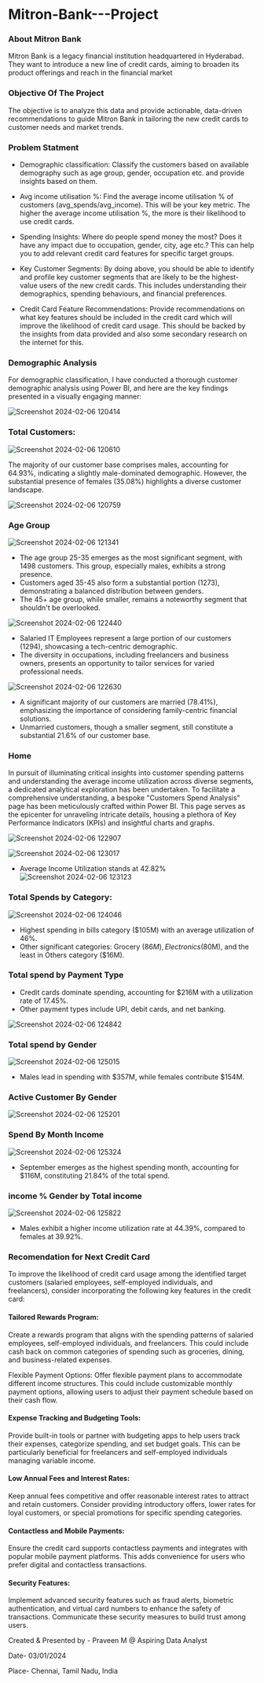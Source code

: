# Mitron-Bank---Project

### About Mitron Bank
Mitron Bank is a legacy financial institution headquartered in Hyderabad. They want to introduce a new line of credit cards, aiming to broaden its product offerings and reach in the financial market

### Objective Of The Project
The objective is to analyze this data and provide actionable, data-driven recommendations to guide Mitron Bank in tailoring the new credit cards to customer needs and market trends.

### Problem Statment

- Demographic classification: Classify the customers based on available demography such as age group, gender, occupation etc. and provide insights based on them.

- Avg income utilisation %: Find the average income utilisation % of customers (avg_spends/avg_income). This will be your key metric. The higher the average income utilisation %, the more is their likelihood to use credit cards.

- Spending Insights: Where do people spend money the most? Does it have any impact due to occupation, gender, city, age etc.? This can help you to add relevant credit card features for specific target groups.

- Key Customer Segments: By doing above, you should be able to identify and profile key customer segments that are likely to be the highest-value users of the new credit cards. This includes understanding their demographics, spending behaviours, and financial preferences.

- Credit Card Feature Recommendations: Provide recommendations on what key features should be included in the credit card which will improve the likelihood of credit card usage. This should be backed by the insights from data provided and also some secondary research on the internet for this.

### Demographic Analysis

For demographic classification, I have conducted a thorough customer demographic analysis using Power BI, and here are the key findings presented in a visually engaging manner:

![Screenshot 2024-02-06 120414](https://github.com/praveenmvishwa/Mitron-Bank---Project/assets/97948603/e93e1448-a682-4ae3-8e97-03dabd30883b)


### Total Customers:
![Screenshot 2024-02-06 120610](https://github.com/praveenmvishwa/Mitron-Bank---Project/assets/97948603/0a08657e-4a03-4dda-9f0d-9a58aa4b0be5)


The majority of our customer base comprises males, accounting for 64.93%, indicating a slightly male-dominated demographic.
However, the substantial presence of females (35.08%) highlights a diverse customer landscape.


![Screenshot 2024-02-06 120759](https://github.com/praveenmvishwa/Mitron-Bank---Project/assets/97948603/76ff628d-3905-4cf4-bad8-602ddcfd77c1)

### Age Group 

![Screenshot 2024-02-06 121341](https://github.com/praveenmvishwa/Mitron-Bank---Project/assets/97948603/8f53388c-82ab-4070-b210-dc39dc7e85fd)


- The age group 25-35 emerges as the most significant segment, with 1498 customers. This group, especially males, exhibits a strong presence.
- Customers aged 35-45 also form a substantial portion (1273), demonstrating a balanced distribution between genders.
- The 45+ age group, while smaller, remains a noteworthy segment that shouldn't be overlooked.

![Screenshot 2024-02-06 122440](https://github.com/praveenmvishwa/Mitron-Bank---Project/assets/97948603/0d781211-a89a-4e61-8300-988ba89a62bb)

- Salaried IT Employees represent a large portion of our customers (1294), showcasing a tech-centric demographic.
- The diversity in occupations, including freelancers and business owners, presents an opportunity to tailor services for varied professional needs.


![Screenshot 2024-02-06 122630](https://github.com/praveenmvishwa/Mitron-Bank---Project/assets/97948603/bfb8db9c-177e-419b-99bb-328a176b95e7)

- A significant majority of our customers are married (78.41%), emphasizing the importance of considering family-centric financial solutions.
- Unmarried customers, though a smaller segment, still constitute a substantial 21.6% of our customer base.
### Home
In pursuit of illuminating critical insights into customer spending patterns and understanding the average income utilization across diverse segments, a dedicated analytical exploration has been undertaken. To facilitate a comprehensive understanding, a bespoke "Customers Spend Analysis" page has been meticulously crafted within Power BI. This page serves as the epicenter for unraveling intricate details, housing a plethora of Key Performance Indicators (KPIs) and insightful charts and graphs.



![Screenshot 2024-02-06 122907](https://github.com/praveenmvishwa/Mitron-Bank---Project/assets/97948603/c94b7bd3-824b-41ce-99a5-062ccf567412)


![Screenshot 2024-02-06 123017](https://github.com/praveenmvishwa/Mitron-Bank---Project/assets/97948603/f910dcbf-6340-4efc-8f88-a45b21de14b9)

- Average Income Utilization stands at 42.82%
![Screenshot 2024-02-06 123123](https://github.com/praveenmvishwa/Mitron-Bank---Project/assets/97948603/bb4f3e66-9563-473e-b944-831e682698a3)

### Total Spends by Category:

![Screenshot 2024-02-06 124046](https://github.com/praveenmvishwa/Mitron-Bank---Project/assets/97948603/dc1432c0-706b-4966-aec6-770b01ad052d)

- Highest spending in bills category ($105M) with an average utilization of 46%.
- Other significant categories: Grocery ($86M), Electronics ($80M), and the least in Others category ($16M).

### Total spend by Payment Type 




- Credit cards dominate spending, accounting for $216M with a utilization rate of 17.45%.
- Other payment types include UPI, debit cards, and net banking.


![Screenshot 2024-02-06 124842](https://github.com/praveenmvishwa/Mitron-Bank---Project/assets/97948603/9082e648-8acd-4807-ab34-09955e576cca)

### Total spend by Gender

![Screenshot 2024-02-06 125015](https://github.com/praveenmvishwa/Mitron-Bank---Project/assets/97948603/f789fb28-2c5a-42bf-9c5a-7f759fdddddb)

- Males lead in spending with $357M, while females contribute $154M.

### Active Customer By Gender
![Screenshot 2024-02-06 125201](https://github.com/praveenmvishwa/Mitron-Bank---Project/assets/97948603/8b9edddd-1cdb-4275-80eb-c848901d1c9a)

### Spend By Month Income 


![Screenshot 2024-02-06 125324](https://github.com/praveenmvishwa/Mitron-Bank---Project/assets/97948603/7e7504f8-8def-4faa-bccb-4d6f9e8cdaee)

- September emerges as the highest spending month, accounting for $116M, constituting 21.84% of the total spend.
### income % Gender by Total income
![Screenshot 2024-02-06 125822](https://github.com/praveenmvishwa/Mitron-Bank---Project/assets/97948603/cab661db-3efe-4474-aade-23f9cb96be40)

- Males exhibit a higher income utilization rate at 44.39%, compared to females at 39.92%.

### Recomendation for Next Credit Card

To improve the likelihood of credit card usage among the identified target customers (salaried employees, self-employed individuals, and freelancers), consider incorporating the following key features in the credit card:

#### Tailored Rewards Program:
Create a rewards program that aligns with the spending patterns of salaried employees, self-employed individuals, and freelancers. This could include cash back on common categories of spending such as groceries, dining, and business-related expenses.

Flexible Payment Options:
Offer flexible payment plans to accommodate different income structures. This could include customizable monthly payment options, allowing users to adjust their payment schedule based on their cash flow.

#### Expense Tracking and Budgeting Tools:
Provide built-in tools or partner with budgeting apps to help users track their expenses, categorize spending, and set budget goals. This can be particularly beneficial for freelancers and self-employed individuals managing variable income.

#### Low Annual Fees and Interest Rates:
Keep annual fees competitive and offer reasonable interest rates to attract and retain customers. Consider providing introductory offers, lower rates for loyal customers, or special promotions for specific spending categories.

#### Contactless and Mobile Payments:
Ensure the credit card supports contactless payments and integrates with popular mobile payment platforms. This adds convenience for users who prefer digital and contactless transactions.

#### Security Features:
Implement advanced security features such as fraud alerts, biometric authentication, and virtual card numbers to enhance the safety of transactions. Communicate these security measures to build trust among users.



Created & Presented by - Praveen M @ Aspiring Data Analyst

Date- 03/01/2024

Place- Chennai, Tamil Nadu, India



